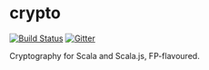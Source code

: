 # crypto

[![Build Status](https://travis-ci.org/fluencelabs/crypto.svg?branch=master)](https://travis-ci.org/fluencelabs/crypto)
[![Gitter](https://badges.gitter.im/fluencelabs/crypto.svg)](https://gitter.im/fluencelabs/crypto?utm_source=badge&utm_medium=badge&utm_campaign=pr-badge)

Cryptography for Scala and Scala.js, FP-flavoured.
